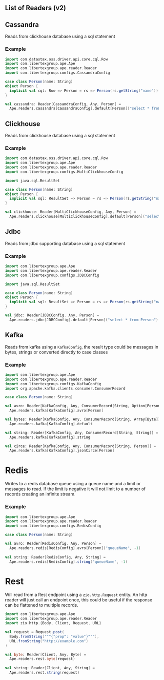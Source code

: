 ## List of Readers (v2)

## Cassandra
Reads from clickhouse database using a sql statement

### Example
```scala
import com.datastax.oss.driver.api.core.cql.Row
import com.libertexgroup.ape.Ape
import com.libertexgroup.ape.reader.Reader
import com.libertexgroup.configs.CassandraConfig

case class Person(name: String) 
object Person {
  implicit val cql: Row => Person = rs => Person(rs.getString("name"))
}

val cassandra: Reader[CassandraConfig, Any, Person] = 
  Ape.readers.cassandra[CassandraConfig].default[Person]("select * from Person")
```

## Clickhouse
Reads from clickhouse database using a sql statement

### Example
```scala
import com.datastax.oss.driver.api.core.cql.Row
import com.libertexgroup.ape.Ape
import com.libertexgroup.ape.reader.Reader
import com.libertexgroup.configs.MultiClickhouseConfig

import java.sql.ResultSet

case class Person(name: String)
object Person {
  implicit val sql: ResultSet => Person = rs => Person(rs.getString("name"))
}

val clickhouse: Reader[MultiClickhouseConfig, Any, Person] = 
  Ape.readers.clickhouse[MultiClickhouseConfig].default[Person]("select * from Person")
```

## Jdbc
Reads from jdbc supporting database using a sql statement

### Example
```scala
import com.libertexgroup.ape.Ape
import com.libertexgroup.ape.reader.Reader
import com.libertexgroup.configs.JDBCConfig

import java.sql.ResultSet

case class Person(name: String) 
object Person {
  implicit val sql: ResultSet => Person = rs => Person(rs.getString("name"))
}

val jdbc: Reader[JDBCConfig, Any, Person] = 
  Ape.readers.jdbc[JDBCConfig].default[Person]("select * from Person")
```

## Kafka
Reads from kafka using a `KafkaConfig`, the result type could be messages in bytes, strings or converted directly to 
case classes

### Example

```scala
import com.libertexgroup.ape.Ape
import com.libertexgroup.ape.reader.Reader
import com.libertexgroup.configs.KafkaConfig
import org.apache.kafka.clients.consumer.ConsumerRecord

case class Person(name: String)

val avro: Reader[KafkaConfig, Any, ConsumerRecord[String, Option[Person]]] = 
  Ape.readers.kafka[KafkaConfig].avro[Person]

val bytes: Reader[KafkaConfig, Any, ConsumerRecord[String, Array[Byte]]] = 
  Ape.readers.kafka[KafkaConfig].default

val string: Reader[KafkaConfig, Any, ConsumerRecord[String, String]] = 
  Ape.readers.kafka[KafkaConfig].string

val circe: Reader[KafkaConfig, Any, ConsumerRecord[String, Person]] = 
  Ape.readers.kafka[KafkaConfig].jsonCirce[Person]
```

# Redis 
Writes to a redis database queue using a queue name and a limit or messages to read. If the limit is negative it 
will not limit to a number of records creating an infinite stream.
### Example

```scala
import com.libertexgroup.ape.Ape
import com.libertexgroup.ape.reader.Reader
import com.libertexgroup.configs.RedisConfig

case class Person(name: String)

val avro: Reader[RedisConfig, Any, Person] = 
  Ape.readers.redis[RedisConfig].avro[Person]("queueName", -1)
  
val string: Reader[RedisConfig, Any, String] = 
  Ape.readers.redis[RedisConfig].string("queueName", -1)
```

# Rest
Will read from a Rest endpoint using a `zio.http.Request` entity. An http reader will just call an endpoint once, 
this could be useful if the response can be flattened to multiple records.

```scala
import com.libertexgroup.ape.Ape
import com.libertexgroup.ape.reader.Reader
import zio.http.{Body, Client, Request, URL}

val request = Request.post(
  Body.fromString("""{"prop": "value"}"""), 
  URL.fromString("http://example.com")
)

val byte: Reader[Client, Any, Byte] = 
  Ape.readers.rest.byte(request)
  
val string: Reader[Client, Any, String] = 
  Ape.readers.rest.string(request)
```

